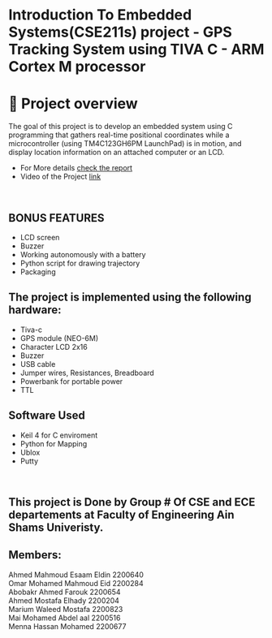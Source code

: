 # Introduction To Embedded Systems(CSE211s) project - GPS Tracking System using TIVA C - ARM Cortex M processor
# 📜 Project overview 
The goal of this project is to develop an embedded system using C programming that gathers real-time positional coordinates while a microcontroller (using TM4C123GH6PM LaunchPad) is in motion, and display 
location information on an attached computer or an LCD.

* For More details [check the report]()
* Video of the Project [link](https://drive.google.com/file/d/1dggrWpeiZJEHvIAa_n1tSXCZSzD64H-m/view?usp=drivesdk)
</br>

## BONUS FEATURES
* LCD screen
* Buzzer
* Working autonomously with a battery
*	Python script for drawing trajectory
*	Packaging

## The project is implemented using the following hardware:
* Tiva-c
* GPS module (NEO-6M)  
* Character LCD 2x16
* Buzzer
* USB cable
* Jumper wires, Resistances, Breadboard
* Powerbank for portable power
* TTL


## Software Used
* Keil 4 for C enviroment
* Python for Mapping
* Ublox
* Putty

</br>

## This project is Done by Group # Of CSE and ECE departements at Faculty of Engineering Ain Shams Univeristy. </br>
## Members: </br>
Ahmed Mahmoud Esaam Eldin 2200640 </br>
Omar Mohamed Mahmoud Eid  2200284 </br>
Abobakr Ahmed Farouk 2200654 </br>
Ahmed Mostafa Elhady 2200204 </br>
Marium Waleed Mostafa 2200823 </br>
Mai Mohamed Abdel aal 2200516 </br>
Menna Hassan Mohamed 2200677 </br>
